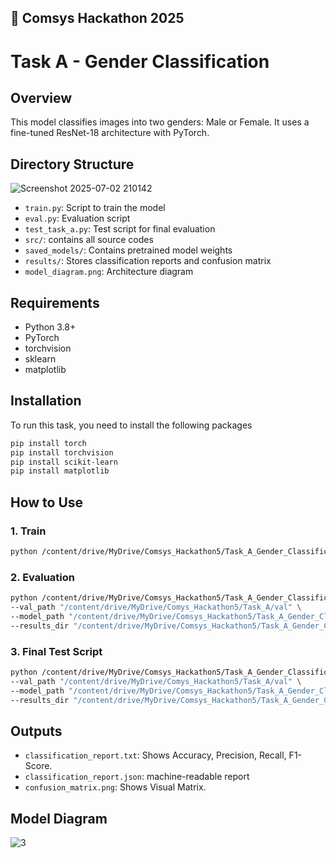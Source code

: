 🚀 Comsys Hackathon 2025
-------------------------

# Task A - Gender Classification 

## Overview
This model classifies images into two genders: Male or Female. It uses a fine-tuned ResNet-18 architecture with PyTorch.

## Directory Structure
![Screenshot 2025-07-02 210142](https://github.com/user-attachments/assets/37b00af5-4163-423b-b953-ad8cb04ac845)

- `train.py`: Script to train the model
- `eval.py`: Evaluation script
- `test_task_a.py`: Test script for final evaluation
- `src/`: contains all source codes 
- `saved_models/`: Contains pretrained model weights
- `results/`: Stores classification reports and confusion matrix
- `model_diagram.png`: Architecture diagram

## Requirements
- Python 3.8+
- PyTorch
- torchvision
- sklearn
- matplotlib

## Installation 
To run this task, you need to install the following packages
```bash
pip install torch
pip install torchvision
pip install scikit-learn
pip install matplotlib
```

## How to Use

### 1. Train
```bash
python /content/drive/MyDrive/Comsys_Hackathon5/Task_A_Gender_Classification/src/train.py 
```
### 2. Evaluation
```bash
python /content/drive/MyDrive/Comsys_Hackathon5/Task_A_Gender_Classification/src/eval.py \
--val_path "/content/drive/MyDrive/Comys_Hackathon5/Task_A/val" \
--model_path "/content/drive/MyDrive/Comsys_Hackathon5/Task_A_Gender_Classification/saved_models/gender_classifier_v1.pth" \
--results_dir "/content/drive/MyDrive/Comsys_Hackathon5/Task_A_Gender_Classification/results"
```
### 3. Final Test Script
```bash
python /content/drive/MyDrive/Comsys_Hackathon5/Task_A_Gender_Classification/src/test_task_a.py \
--val_path "/content/drive/MyDrive/Comys_Hackathon5/Task_A/val" \
--model_path "/content/drive/MyDrive/Comsys_Hackathon5/Task_A_Gender_Classification/saved_models/gender_classifier_v1.pth" \
--results_dir "/content/drive/MyDrive/Comsys_Hackathon5/Task_A_Gender_Classification/results"
```

## Outputs
- `classification_report.txt`: Shows Accuracy, Precision, Recall, F1-Score.
- `classification_report.json`: machine-readable report
- `confusion_matrix.png`: Shows Visual Matrix.

## Model Diagram
![3](https://github.com/user-attachments/assets/bb187654-3ab8-4e37-8c39-c362d11c9882)


